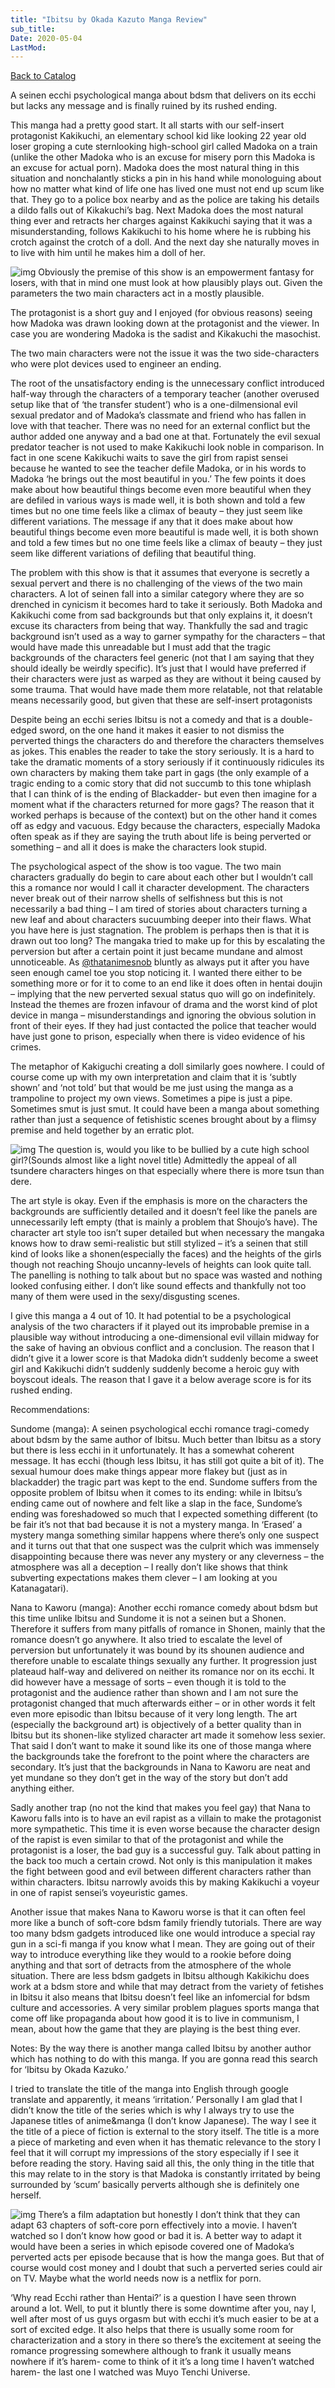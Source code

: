 ```yaml
---
title: "Ibitsu by Okada Kazuto Manga Review"
sub_title:
Date: 2020-05-04
LastMod:
---
```


[Back to Catalog](https://otaking.xyz/index.html)

A seinen ecchi psychological manga about bdsm that delivers on its ecchi but lacks any message and is finally ruined by its rushed ending.

This manga had a pretty good start. It all starts with our self-insert protagonist Kakikuchi, an elementary school kid like looking 22 year old loser groping a cute sternlooking high-school girl called Madoka on a train (unlike the other Madoka who is an excuse for misery porn this Madoka is an excuse for actual porn). Madoka does the most natural thing in this situation and nonchalantly sticks a pin in his hand while monologuing about how no matter what kind of life one has lived one must not end up scum like that. They go to a police box nearby and as the police are taking his details a dildo falls out of Kikakuchi’s bag. Next Madoka does the most natural thing ever and retracts her charges against Kakikuchi saying that it was a misunderstanding, follows Kakikuchi to his home where he is rubbing his crotch against the crotch of a doll. And the next day she naturally moves in to live with him until he makes him a doll of her.

![img](https://steemitimages.com/640x0/https://cdn.mangahub.io/file/imghub/ibitsu-okada-kazuto/16/3.jpg)
Obviously the premise of this show is an empowerment fantasy for losers, with that in mind one must look at how plausibly plays out. Given the parameters the two main characters act in a mostly plausible.

The protagonist is a short guy and I enjoyed (for obvious reasons) seeing how Madoka was drawn looking down at the protagonist and the viewer. In case you are wondering Madoka is the sadist and Kikakuchi the masochist.

The two main characters were not the issue it was the two side-characters who were plot devices used to engineer an ending.

The root of the unsatisfactory ending is the unnecessary conflict introduced half-way through the characters of a temporary teacher (another overused setup like that of ‘the transfer student’) who is a one-dilmensional evil sexual predator and of Madoka’s classmate and friend who has fallen in love with that teacher. There was no need for an external conflict but the author added one anyway and a bad one at that. Fortunately the evil sexual predator teacher is not used to make Kakikuchi look noble in comparison. In fact in one scene Kakikuchi waits to save the girl from rapist sensei because he wanted to see the teacher defile Madoka, or in his words to Madoka ‘he brings out the most beautiful in you.’ The few points it does make about how beautiful things become even more beautiful when they are defiled in various ways is made well, it is both shown and told a few times but no one time feels like a climax of beauty – they just seem like different variations. The message if any that it does make about how beautiful things become even more beautiful is made well, it is both shown and told a few times but no one time feels like a climax of beauty – they just seem like different variations of defiling that beautiful thing.

The problem with this show is that it assumes that everyone is secretly a sexual pervert and there is no challenging of the views of the two main characters. A lot of seinen fall into a similar category where they are so drenched in cynicism it becomes hard to take it seriously. Both Madoka and Kakikuchi come from sad backgrounds but that only explains it, it doesn’t excuse its characters from being that way. Thankfully the sad and tragic background isn’t used as a way to garner sympathy for the characters – that would have made this unreadable but I must add that the tragic backgrounds of the characters feel generic (not that I am saying that they should ideally be weirdly specific). It’s just that I would have preferred if their characters were just as warped as they are without it being caused by some trauma. That would have made them more relatable, not that relatable means necessarily good, but given that these are self-insert protagonists

Despite being an ecchi series Ibitsu is not a comedy and that is a double-edged sword, on the one hand it makes it easier to not dismiss the perverted things the characters do and therefore the characters themselves as jokes. This enables the reader to take the story seriously. It is a hard to take the dramatic moments of a story seriously if it continuously ridicules its own characters by making them take part in gags (the only example of a tragic ending to a comic story that did not succumb to this tone whiplash that I can think of is the ending of Blackadder- but even then imagine for a moment what if the characters returned for more gags? The reason that it worked perhaps is because of the context) but on the other hand it comes off as edgy and vacuous. Edgy because the characters, especially Madoka often speak as if they are saying the truth about life is being perverted or something – and all it does is make the characters look stupid.

The psychological aspect of the show is too vague. The two main characters gradually do begin to care about each other but I wouldn’t call this a romance nor would I call it character development. The characters never break out of their narrow shells of selfishness but this is not necessarily a bad thing – I am tired of stories about characters turning a new leaf and about characters sucuumbing deeper into their flaws. What you have here is just stagnation. The problem is perhaps then is that it is drawn out too long? The mangaka tried to make up for this by escalating the perversion but after a certain point it just became mundane and almost unnoticeable. As [@thatanimesnob](https://steemit.com/@thatanimesnob) bluntly as always put it after you have seen enough camel toe you stop noticing it. I wanted there either to be something more or for it to come to an end like it does often in hentai doujin – implying that the new perverted sexual status quo will go on indefinitely. Instead the themes are frozen infavour of drama and the worst kind of plot device in manga – misunderstandings and ignoring the obvious solution in front of their eyes. If they had just contacted the police that teacher would have just gone to prison, especially when there is video evidence of his crimes.

The metaphor of Kakiguchi creating a doll similarly goes nowhere. I could of course come up with my own interpretation and claim that it is ‘subtly shown’ and ‘not told’ but that would be me just using the manga as a trampoline to project my own views. Sometimes a pipe is just a pipe. Sometimes smut is just smut. It could have been a manga about something rather than just a sequence of fetishistic scenes brought about by a flimsy premise and held together by an erratic plot.

![img](https://steemitimages.com/640x0/https://images.duckduckgo.com/iu/?u=http%3A%2F%2F3.bp.blogspot.com%2F-tPutFvc9fL4%2FVmrnTguYwaI%2FAAAAAAAWUeY%2FgMew5QQtXf0%2Fw1900%2F6.jpg&f=1)
The question is, would you like to be bullied by a cute high school girl?(Sounds almost like a light novel title) Admittedly the appeal of all tsundere characters hinges on that especially where there is more tsun than dere.

The art style is okay. Even if the emphasis is more on the characters the backgrounds are sufficiently detailed and it doesn’t feel like the panels are unnecessarily left empty (that is mainly a problem that Shoujo’s have). The character art style too isn’t super detailed but when necessary the mangaka knows how to draw semi-realistic but still stylized – it’s a seinen that still kind of looks like a shonen(especially the faces) and the heights of the girls though not reaching Shoujo uncanny-levels of heights can look quite tall. The panelling is nothing to talk about but no space was wasted and nothing looked confusing either. I don’t like sound effects and thankfully not too many of them were used in the sexy/disgusting scenes.

I give this manga a 4 out of 10. It had potential to be a psychological analysis of the two characters if it played out its improbable premise in a plausible way without introducing a one-dimensional evil villain midway for the sake of having an obvious conflict and a conclusion. The reason that I didn’t give it a lower score is that Madoka didn’t suddenly become a sweet girl and Kakikuchi didn’t suddenly suddenly become a heroic guy with boyscout ideals. The reason that I gave it a below average score is for its rushed ending.

Recommendations:

Sundome (manga): A seinen psychological ecchi romance tragi-comedy about bdsm by the same author of Ibitsu. Much better than Ibitsu as a story but there is less ecchi in it unfortunately. It has a somewhat coherent message. It has ecchi (though less Ibitsu, it has still got quite a bit of it). The sexual humour does make things appear more flakey but (just as in blackadder) the tragic part was kept to the end. Sundome suffers from the opposite problem of Ibitsu when it comes to its ending: while in Ibitsu’s ending came out of nowhere and felt like a slap in the face, Sundome’s ending was foreshadowed so much that I expected something different (to be fair it’s not that bad because it is not a mystery manga. In ‘Erased’ a mystery manga something similar happens where there’s only one suspect and it turns out that that one suspect was the culprit which was immensely disappointing because there was never any mystery or any cleverness – the atmosphere was all a deception – I really don’t like shows that think subverting expectations makes them clever – I am looking at you Katanagatari).

Nana to Kaworu (manga): Another ecchi romance comedy about bdsm but this time unlike Ibitsu and Sundome it is not a seinen but a Shonen. Therefore it suffers from many pitfalls of romance in Shonen, mainly that the romance doesn’t go anywhere. It also tried to escalate the level of perversion but unfortunately it was bound by its shounen audience and therefore unable to escalate things sexually any further. It progression just plateaud half-way and delivered on neither its romance nor on its ecchi. It did however have a message of sorts – even though it is told to the protagonist and the audience rather than shown and I am not sure the protagonist changed that much afterwards either – or in other words it felt even more episodic than Ibitsu because of it very long length. The art (especially the background art) is objectively of a better quality than in Ibitsu but its shonen-like stylized character art made it somehow less sexier. That said I don’t want to make it sound like its one of those manga where the backgrounds take the forefront to the point where the characters are secondary. It’s just that the backgrounds in Nana to Kaworu are neat and yet mundane so they don’t get in the way of the story but don’t add anything either.

Sadly another trap (no not the kind that makes you feel gay) that Nana to Kaworu falls into is to have an evil rapist as a villain to make the protagonist more sympathetic. This time it is even worse because the character design of the rapist is even similar to that of the protagonist and while the protagonist is a loser, the bad guy is a successful guy. Talk about patting in the back too much a certain crowd. Not only is this manipulation it makes the fight between good and evil between different characters rather than within characters. Ibitsu narrowly avoids this by making Kakikuchi a voyeur in one of rapist sensei’s voyeuristic games.

Another issue that makes Nana to Kaworu worse is that it can often feel more like a bunch of soft-core bdsm family friendly tutorials. There are way too many bdsm gadgets introduced like one would introduce a special ray gun in a sci-fi manga if you know what I mean. They are going out of their way to introduce everything like they would to a rookie before doing anything and that sort of detracts from the atmosphere of the whole situation. There are less bdsm gadgets in Ibitsu although Kakikichu does work at a bdsm store and while that may detract from the variety of fetishes in Ibitsu it also means that Ibitsu doesn’t feel like an infomercial for bdsm culture and accessories. A very similar problem plagues sports manga that come off like propaganda about how good it is to live in communism, I mean, about how the game that they are playing is the best thing ever.

Notes: By the way there is another manga called Ibitsu by another author which has nothing to do with this manga. If you are gonna read this search for ‘Ibitsu by Okada Kazuko.’

I tried to translate the title of the manga into English through google translate and apparently, it means ‘irritation.’ Personally I am glad that I didn’t know the title of the series which is why I always try to use the Japanese titles of anime&manga (I don’t know Japanese). The way I see it the title of a piece of fiction is external to the story itself. The title is a more a piece of marketing and even when it has thematic relevance to the story I feel that it will corrupt my impressions of the story especially if I see it before reading the story. Having said all this, the only thing in the title that this may relate to in the story is that Madoka is constantly irritated by being surrounded by ‘scum’ basically perverts although she is definitely one herself.

![img](https://steemitimages.com/640x0/https://img.cinematoday.jp/a/N0048478/_size_640x/_v_1355067664/main.jpg)
There’s a film adaptation but honestly I don’t think that they can adapt 63 chapters of soft-core porn effectively into a movie. I haven’t watched so I don’t know how good or bad it is. A better way to adapt it would have been a series in which episode covered one of Madoka’s perverted acts per episode because that is how the manga goes. But that of course would cost money and I doubt that such a perverted series could air on TV. Maybe what the world needs now is a netflix for porn.

‘Why read Ecchi rather than Hentai?’ is a question I have seen thrown around a lot. Well, to put it bluntly there is some downtime after you, nay I, well after most of us guys orgasm but with ecchi it’s much easier to be at a sort of excited edge. It also helps that there is usually some room for characterization and a story in there so there’s the excitement at seeing the romance progressing somewhere although to frank it usually means nowhere if it’s harem- come to think of it it’s a long time I haven’t watched harem- the last one I watched was Muyo Tenchi Universe.
